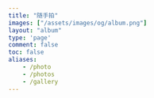 ```yaml
---
title: "随手拍"
images: ["/assets/images/og/album.png"]
layout: "album"
type: 'page'
comment: false
toc: false
aliases:
    - /photo
    - /photos
    - /gallery
---
```

